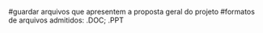 #guardar arquivos que apresentem a proposta geral do projeto
#formatos de arquivos admitidos: .DOC; .PPT 
